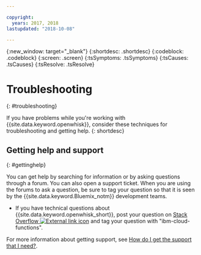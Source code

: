 ```yaml
---

copyright:
  years: 2017, 2018
lastupdated: "2018-10-08"

---
```


{:new_window: target="_blank"}
{:shortdesc: .shortdesc}
{:codeblock: .codeblock}
{:screen: .screen}
{:tsSymptoms: .tsSymptoms}
{:tsCauses: .tsCauses}
{:tsResolve: .tsResolve}

# Troubleshooting
{: #troubleshooting}

If you have problems while you're working with {{site.data.keyword.openwhisk}}, consider these techniques for troubleshooting and getting help.
{: shortdesc}


## Getting help and support
{: #gettinghelp}

You can get help by searching for information or by asking questions through a forum. You can also open a support ticket. When you are using the forums to ask a question, be sure to tag your question so that it is seen by the {{site.data.keyword.Bluemix_notm}} development teams.

  * If you have technical questions about {{site.data.keyword.openwhisk_short}}, post your question on [Stack Overflow ![External link icon](../icons/launch-glyph.svg "External link icon")](https://stackoverflow.com/search?q=ibm-cloud-functions) and tag your question with "ibm-cloud-functions".

For more information about getting support, see [How do I get the support that I need?](/docs/get-support/howtogetsupport.html#getting-customer-support).
